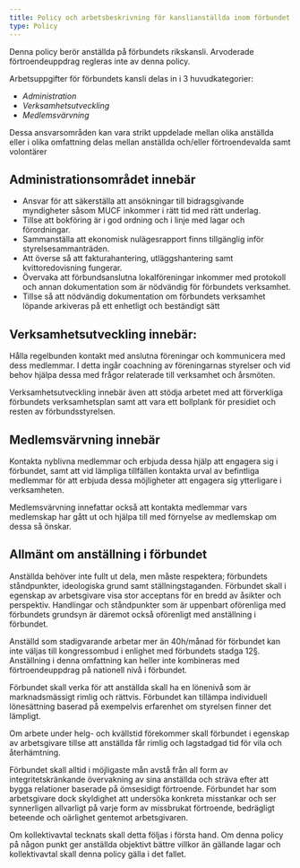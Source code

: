 ```yaml
---
title: Policy och arbetsbeskrivning för kanslianställda inom förbundet Ung Pirat
type: Policy
---
```


Denna policy berör anställda på förbundets rikskansli. Arvoderade förtroendeuppdrag regleras inte av denna policy.

Arbetsuppgifter för förbundets kansli delas in i 3 huvudkategorier:

* _Administration_
* _Verksamhetsutveckling_
* _Medlemsvärvning_

Dessa ansvarsområden kan vara strikt uppdelade mellan olika anställda eller i olika omfattning delas mellan anställda och/eller förtroendevalda samt volontärer
## Administrationsområdet innebär

* Ansvar för att säkerställa att ansökningar till bidragsgivande myndigheter såsom MUCF inkommer i rätt tid med rätt underlag.
* Tillse att bokföring är i god ordning och i linje med lagar och förordningar.
* Sammanställa att ekonomisk nulägesrapport finns tillgänglig inför styrelsesammanträden.
* Att överse så att fakturahantering, utläggshantering samt kvittoredovisning fungerar.
* Övervaka att förbundsanslutna lokalföreningar inkommer med protokoll och annan dokumentation som är nödvändig för förbundets verksamhet.
* Tillse så att nödvändig dokumentation om förbundets verksamhet löpande arkiveras på ett enhetligt och beständigt sätt

## Verksamhetsutveckling innebär:
Hålla regelbunden kontakt med anslutna föreningar och kommunicera med dess medlemmar. I detta ingår coachning av föreningarnas styrelser och vid behov hjälpa dessa med frågor relaterade till verksamhet och årsmöten.

Verksamhetsutveckling innebär även att stödja arbetet med att förverkliga förbundets verksamhetsplan samt att vara ett bollplank för presidiet och resten av förbundsstyrelsen.

## Medlemsvärvning innebär
Kontakta nyblivna medlemmar och erbjuda dessa hjälp att engagera sig i förbundet, samt att vid lämpliga tillfällen kontakta urval av befintliga medlemmar för att erbjuda dessa möjligheter att engagera sig ytterligare i verksamheten.

Medlemsvärvning innefattar också att kontakta medlemmar vars medlemskap har gått ut och
hjälpa till med förnyelse av medlemskap om dessa så önskar.

## Allmänt om anställning i förbundet

Anställda behöver inte fullt ut dela, men måste respektera; förbundets ståndpunkter, ideologiska grund samt ställningstaganden. Förbundet skall i egenskap av arbetsgivare visa stor acceptans för en bredd av åsikter och perspektiv. Handlingar och ståndpunkter som är uppenbart oförenliga med förbundets grundsyn är däremot också oförenligt med anställning i förbundet.

Anställd som stadigvarande arbetar mer än 40h/månad för förbundet kan inte väljas till kongressombud i enlighet med förbundets stadga 12§. Anställning i denna omfattning kan heller inte kombineras med förtroendeuppdrag på nationell nivå i förbundet.

Förbundet skall verka för att anställda skall ha en lönenivå som är marknadsmässigt rimlig och rättvis. Förbundet kan tillämpa individuell lönesättning baserad på exempelvis erfarenhet om styrelsen finner det lämpligt.

Om arbete under helg- och kvällstid förekommer skall förbundet i egenskap av arbetsgivare tillse att anställda får rimlig och lagstadgad tid för
vila och återhämtning.

Förbundet skall alltid i möjligaste mån avstå från all form av integritetskränkande övervakning av sina anställda och sträva efter att bygga relationer baserade på ömsesidigt förtroende. Förbundet har som arbetsgivare dock skyldighet att undersöka konkreta misstankar och ser synnerligen allvarligt på varje form av missbrukat förtroende, bedrägligt beteende och oärlighet gentemot arbetsgivaren.

Om kollektivavtal tecknats skall detta följas i första hand. Om denna policy på någon punkt ger anställda objektivt bättre villkor än gällande lagar och kollektivavtal skall denna policy gälla i det fallet.